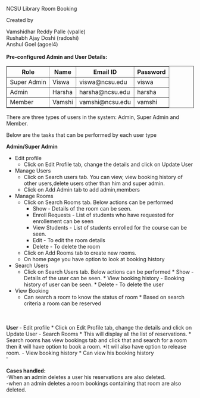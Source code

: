 NCSU Library Room Booking

Created by

Vamshidhar Reddy Palle (vpalle)<br>
Rushabh Ajay Doshi (radoshi)<br>
Anshul Goel (agoel4) <br>
<br>
<b>Pre-configured Admin and User Details:</b>
<table border=1>
	<th> Role </th>
	<th> Name </th>
	<th> Email ID </th>
	<th> Password </th>
	<tr> <td> Super Admin <td> Viswa <td>viswa@ncsu.edu <td> viswa</tr>
	<tr> <td> Admin <td> Harsha <td>harsha@ncsu.edu <td> harsha</tr>
	<tr> <td> Member <td> Vamshi <td>vamshi@ncsu.edu <td> vamshi</tr>
</table>

There are three types of users in the system: Admin, Super Admin and Member.

Below are the tasks that can be performed by each user type

<b> Admin/Super Admin </b>
- Edit profile
	* Click on Edit Profile tab, change the details and click on Update User
- Manage Users
	* Click on Search users tab. You can view, view booking history of other users,delete users other than him and super admin.
	* Click on Add Admin tab to add admin,members
- Manage Rooms
	* Click on Search Rooms tab. Below actions can be performed
		* Show - Details of the room can be seen.
		* Enroll Requests - List of students who have requested for enrollement can be seen
		* View Students - List of students enrolled for the course can be seen.
		* Edit - To edit the room details
		* Delete - To delete the room
	* Click on Add Rooms tab to create new rooms. 
	* On home page you have option to look at booking history
- Search Users
  * Click on Search Users tab. Below actions can be performed
		* Show - Details of the user can be seen.
		* View booking history - Booking history of user can be seen.
		* Delete - To delete the user
- View Booking
  * Can search a room to know the status of room
		* Based on search criteria a room can be reserved 
<br> 
<br>
<b> User </b>
- Edit profile
	* Click on Edit Profile tab, change the details and click on Update User
- Search Rooms
	* This will display all the list of reservations.
	* Search rooms has view bookings tab and click that and search for a room then it  will have option to book a room.
	*It will also have option to release room.
- View booking history
	* Can view his booking history <br>'
	
	
<b>Cases handled:</b><br>
-When an admin deletes a user his reservations are also deleted.<br>
-when an admin deletes a room bookings containing that room are also deleted.<br>



